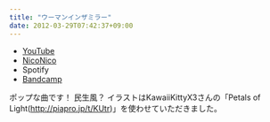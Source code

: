 ```yaml
---
title: "ウーマンインザミラー"
date: 2012-03-29T07:42:37+09:00
---
```


- [YouTube](https://www.youtube.com/watch?kAsUCb4xicA)
- [NicoNico](https://nico.ms/sm17390965)
- Spotify
- [Bandcamp](https://mikirihasshap.bandcamp.com/track/--72)

ポップな曲です！ 民生風？ イラストはKawaiiKittyX3さんの「Petals of Light(http://piapro.jp/t/KUtr)」を使わせていただきました。